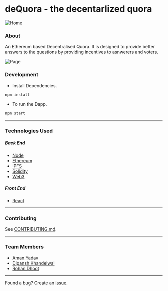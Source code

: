 # deQuora - the decentarlized quora

![Home](./client/src/img/home)

### About
An Ethereum based Decentralised Quora. It is designed to provide better answers to the questions by providing incentives to asnwerers and voters.

![Page](./client/src/img/page)

### Development

-   Install Dependencies.

```sh
npm install
```

-   To run the Dapp.

```sh
npm start
```
---

### Technologies Used

##### Back End

-   [Node](https://nodejs.org)
-   [Ethereum](https://www.ethereum.org/)
-   [IPFS](https://ipfs.io/)
-   [Solidity](https://solidity.readthedocs.io/en/v0.5.12/)
-   [Web3](https://web3js.readthedocs.io/en/v1.2.2/)

##### Front End

-   [React](https://reactjs.org)

---

### Contributing

See [CONTRIBUTING.md](CONTRIBUTING.md).

---

### Team Members

-   [Aman Yadav](https://github.com/amany9000)
-   [Dipansh Khandelwal](https://github.com/DipanshKhandelwal)
-   [Rohan Dhoot](https://github.com/rohan2599)

---

Found a bug? Create an [issue](https://github.com/amany9000/deQuora/issues).
